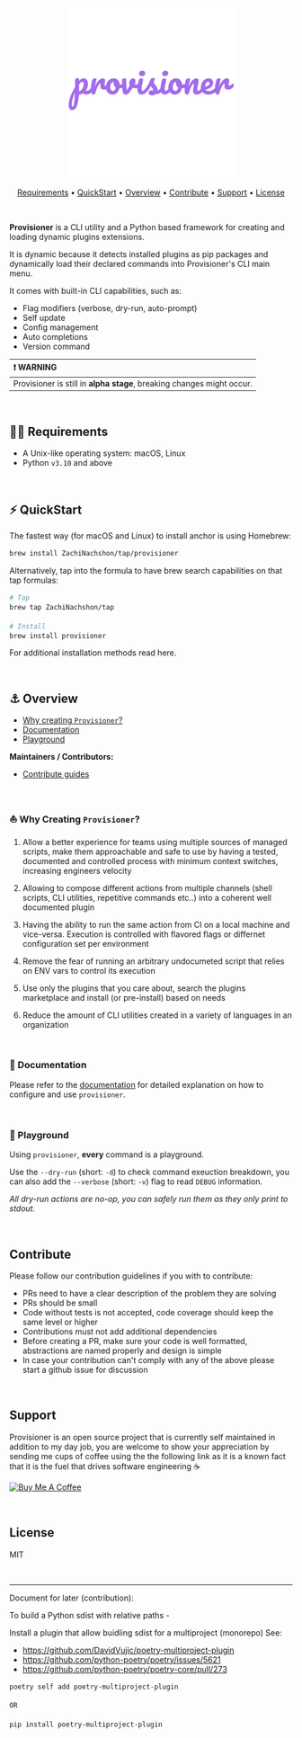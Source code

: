 <h3 align="center" id="provisioner-logo"><img src="assets/provisioner-single.svg" height="300"></h3>

<p align="center">
  <a href="#requirements">Requirements</a> •
  <a href="#quickstart">QuickStart</a> •
  <a href="#overview">Overview</a> •
  <a href="#contribute">Contribute</a> •
  <a href="#support">Support</a> •
  <a href="#license">License</a>
</p>
<br>

**Provisioner** is a CLI utility and a Python based framework for creating and loading dynamic plugins extensions. 

It is dynamic because it detects installed plugins as pip packages and dynamically load their declared commands into Provisioner's CLI main menu.

It comes with built-in CLI capabilities, such as:
* Flag modifiers (verbose, dry-run, auto-prompt)
* Self update 
* Config management 
* Auto completions
* Version command

| :heavy_exclamation_mark: WARNING |
| :--------------------------------------- |
| Provisioner is still in **alpha stage**, breaking changes might occur. |

<br>

<h2 id="requirements">🏴‍☠️ Requirements</h2>

- A Unix-like operating system: macOS, Linux
- Python `v3.10` and above

<br>

<h2 id="quickstart">⚡️ QuickStart</h2>

The fastest way (for macOS and Linux) to install anchor is using Homebrew:

```bash
brew install ZachiNachshon/tap/provisioner
```

Alternatively, tap into the formula to have brew search capabilities on that tap formulas:

```bash
# Tap
brew tap ZachiNachshon/tap

# Install
brew install provisioner
```

For additional installation methods read here.

<br>

<h2 id="overview">⚓️ Overview</h2>

- [Why creating `Provisioner`?](#why-creating-provisioner)
- [Documentation](#documentation)
- [Playground](#playground)

**Maintainers / Contributors:**

- [Contribute guides](https://add.contribute.guide.com)

<br>

<h3 id="why-creating-provisioner">⛵ Why Creating <code>Provisioner</code>?</h3>

1. Allow a better experience for teams using multiple sources of managed scripts, make them approachable and safe to use by having a tested, documented and controlled process with minimum context switches, increasing engineers velocity

1. Allowing to compose different actions from multiple channels (shell scripts, CLI utilities, repetitive commands etc..) into a coherent well documented plugin

1. Having the ability to run the same action from CI on a local machine and vice-versa. Execution is controlled with flavored flags or differnet configuration set per environment

1. Remove the fear of running an arbitrary undocumeted script that relies on ENV vars to control its execution

1. Use only the plugins that you care about, search the plugins marketplace and install (or pre-install) based on needs

1. Reduce the amount of CLI utilities created in a variety of languages in an organization

<br>

<h3 id="documentation">📖 Documentation</h3>

Please refer to the [documentation](http://to.be.continued.com) for detailed explanation on how to configure and use `provisioner`.


<br>

<h3 id="playground">🐳 Playground</h3>

Using `provisioner`, **every** command is a playground.

Use the `--dry-run` (short: `-d`) to check command exeuction breakdown, you can also add the `--verbose` (short: `-v`) flag to read `DEBUG` information. 

*All dry-run actions are no-op, you can safely run them as they only print to stdout.*

<br>

<h2 id="contribute">Contribute</h2>

Please follow our contribution guidelines if you with to contribute:

* PRs need to have a clear description of the problem they are solving
* PRs should be small
* Code without tests is not accepted, code coverage should keep the same level or higher
* Contributions must not add additional dependencies
* Before creating a PR, make sure your code is well formatted, abstractions are named properly and design is simple
* In case your contribution can't comply with any of the above please start a github issue for discussion

<br>

<h2 id="support">Support</h2>

Provisioner is an open source project that is currently self maintained in addition to my day job, you are welcome to show your appreciation by sending me cups of coffee using the the following link as it is a known fact that it is the fuel that drives software engineering ☕

<a href="https://www.buymeacoffee.com/ZachiNachshon" target="_blank"><img src="docs-site/site/static/docs/latest/assets/img/bmc-orig.svg" height="57" width="200" alt="Buy Me A Coffee"></a>

<br>

<h2 id="license">License</h2>

MIT

<br>

---
Document for later (contribution):

To build a Python sdist with relative paths - 

Install a plugin that allow buidling sdist for a multiproject (monorepo)
See:
  - https://github.com/DavidVujic/poetry-multiproject-plugin
  - https://github.com/python-poetry/poetry/issues/5621
  - https://github.com/python-poetry/poetry-core/pull/273

```bash
poetry self add poetry-multiproject-plugin

OR

pip install poetry-multiproject-plugin
```